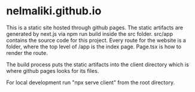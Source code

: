 # nelmaliki.github.io

This is a static site hosted through github pages. The static artifacts are generated by next.js via npm run build inside the src folder. src/app contains the source code for this project. Every route for the website is a folder, where the top level of /app is the index page. Page.tsx is how to render the route.

The build process puts the static artifacts into the client directory which is where github pages looks for its files.

For local development run "npx serve client" from the root directory.